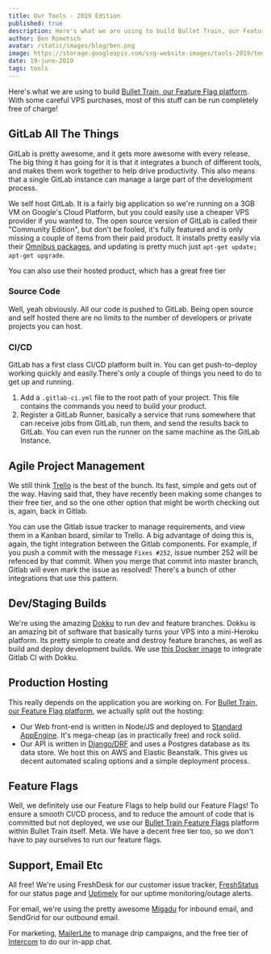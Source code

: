 ```yaml
---
title: Our Tools - 2019 Edition
published: true
description: Here's what we are using to build Bullet Train, our Feature Flag platform. With some careful VPS purchases, most of this stuff can be run completely free of charge!
author: Ben Rometsch
avatar: /static/images/blog/ben.png
image: https://storage.googleapis.com/ssg-website-images/tools-2019/tools-2019.jpg
date: 19-june-2019
tags: tools
---
```


Here's what we are using to build [Bullet Train, our Feature Flag platform](https://bullet-train.io). With some careful VPS purchases, most of this stuff can be run completely free of charge! 

## GitLab All The Things

GitLab is pretty awesome, and it gets more awesome with every release. The big thing it has going for it is that it integrates a bunch of different tools, and makes them work together to help drive productivity. This also means that a single GitLab instance can manage a large part of the development process.

We self host GitLab. It is a fairly big application so we're running on a 3GB VM on Google's Cloud Platform, but you could easily use a cheaper VPS provider if you wanted to. The open source version of GitLab is called their "Community Edition", but don't be fooled, it's fully featured and is only missing a couple of items from their paid product. It installs pretty easily via their [Omnibus packages](https://about.gitlab.com/install/#ubuntu), and updating is pretty much just ```apt-get update; apt-get upgrade```. 

You can also use their hosted product, which has a great free tier

### Source Code

Well, yeah obviously. All our code is pushed to GitLab. Being open source and self hosted there are no limits to the number of developers or private projects you can host.

### CI/CD

GitLab has a first class CI/CD platform built in. You can get push-to-deploy working quickly and easily.There's only a couple of things you need to do to get up and running.

1. Add a ```.gitlab-ci.yml``` file to the root path of your project. This file contains the commands you need to build your product. 
2. Register a GitLab Runner, basically a service that runs somewhere that can receive jobs from GitLab, run them, and send the results back to GitLab. You can even run the runner on the same machine as the GitLab Instance. 

## Agile Project Management

We still think [Trello](https://trello.com/) is the best of the bunch. Its fast, simple and gets out of the way. Having said that, they have recently been making some changes to their free tier, and so the one other option that might be worth checking out is, again, back in Gitlab. 

You can use the Gitlab issue tracker to manage requirements, and view them in a Kanban board, similar to Trello. A big advantage of doing this is, again, the tight integration between the Gitlab components. For example, if you push a commit with the message ```Fixes #252```, issue number 252 will be refenced by that commit. When you merge that commit into master branch, Gitlab will even mark the issue as resolved! There's a bunch of other integrations that use this pattern. 

## Dev/Staging Builds

We're using the amazing [Dokku](http://dokku.viewdocs.io/dokku/) to run dev and feature branches. Dokku is an amazing bit of software that basically turns your VPS into a mini-Heroku platform. Its pretty simple to create and destroy feature branches, as well as build and deploy development builds. We use [this Docker image](https://github.com/IlyaSemenov/gitlab-ci-git-push) to integrate Gitlab CI with Dokku. 

## Production Hosting

This really depends on the application you are working on. For [Bullet Train, our Feature Flag platform](https://bullet-train.io), we actually split out the hosting:

- Our Web front-end is written in Node/JS and deployed to [Standard AppEngine](https://cloud.google.com/appengine/docs/standard/). It's mega-cheap (as in practically free) and rock solid. 
- Our API is written in [Django/DRF](https://www.django-rest-framework.org/) and uses a Postgres database as its data store. We host this on AWS and Elastic Beanstalk. This gives us decent automated scaling options and a simple deployment process. 

## Feature Flags

Well, we definitely use our Feature Flags to help build our Feature Flags! To ensure a smooth CI/CD process, and to reduce the amount of code that is committed but not deployed, we use our [Bullet Train Feature Flags](https://bullet-train.io) platform within Bullet Train itself. Meta. We have a decent free tier too, so we don't have to pay ourselves to run our feature flags. 

## Support, Email Etc

All free! We're using FreshDesk for our customer issue tracker, [FreshStatus](https://www.freshworks.com/statuspage/) for our status page and [Uptimely](https://uptimely.app/) for our uptime monitoring/outage alerts. 

For email, we're using the pretty awesome [Migadu](https://www.migadu.com) for inbound email, and SendGrid for our outbound email. 

For marketing, [MailerLite](https://www.mailerlite.com/) to manage drip campaigns, and the free tier of [Intercom](https://www.intercom.com/) to do our in-app chat.
